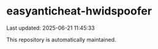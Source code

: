 # easyanticheat-hwidspoofer

Last updated: 2025-06-21 11:45:33

This repository is automatically maintained.
